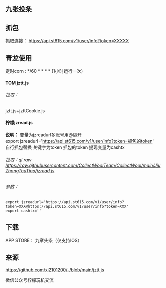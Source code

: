 ## 九张投条

## 抓包
抓取连接： https://api.st615.com/v1/user/info?token=XXXXX

## 青龙使用 
定时corn : */60 * * * * (1小时运行一次)
#### TOM jztt.js
###### 拉取：
jztt.js+jzttCookie.js

#### 柠檬jzread.js
**说明：** 变量为jzreadurl多账号用@隔开  
export jzreadurl='https://api.st615.com/v1/user/info?token=抓包的token'  
自行抓包替换 关键字为token 抓包的token
提现变量为cashtx

###### 拉取：ql raw https://raw.githubusercontent.com/CollectWoolTeam/CollectWool/main/JiuZhangTouTiao/jzread.js
###### 参数：
```
export jzreadurl='https://api.st615.com/v1/user/info?token=XXX@https://api.st615.com/v1/user/info?token=XXX'
export cashtx=''
```

## 下载 
APP STORE： 九章头条（仅支持IOS）
## 来源
https://github.com/xl2101200/-/blob/main/jztt.js

微信公众号柠檬玩机交流
